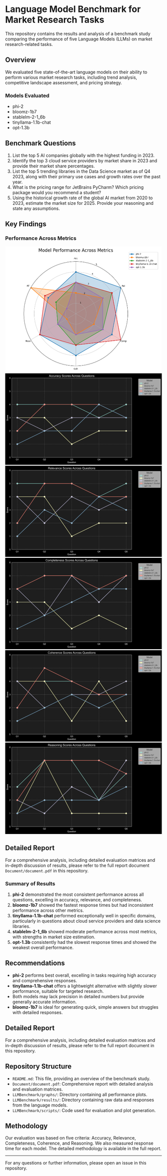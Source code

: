 # Language Model Benchmark for Market Research Tasks

This repository contains the results and analysis of a benchmark study comparing the performance of five Language Models (LLMs) on market research-related tasks.

## Overview

We evaluated five state-of-the-art language models on their ability to perform various market research tasks, including trend analysis, competitive landscape assessment, and pricing strategy.

### Models Evaluated
- phi-2
- bloomz-1b7
- stablelm-2-1_6b
- tinyllama-1.1b-chat
- opt-1.3b

## Benchmark Questions

1. List the top 5 AI companies globally with the highest funding in 2023.
2. Identify the top 3 cloud service providers by market share in 2023 and provide their market share percentages.
3. List the top 5 trending libraries in the Data Science market as of Q4 2023, along with their primary use cases and growth rates over the past year.
4. What is the pricing range for JetBrains PyCharm? Which pricing package would you recommend a student?
5. Using the historical growth rate of the global AI market from 2020 to 2023, estimate the market size for 2025. Provide your reasoning and state any assumptions.

## Key Findings

### Performance Across Metrics
![Overall Performance](LLMBenchmark/graphs/OverallPerformanceAcrossMetrics.png)
![Accuracy Scores](LLMBenchmark/graphs/accuracy_across_questions_plot.png)
![Relevance Scores](LLMBenchmark/graphs/relevance_across_questions_plot.png)
![Completeness Scores](LLMBenchmark/graphs/completeness_across_questions_plot.png)
![Coherence Scores](LLMBenchmark/graphs/coherence_across_questions_plot.png)
![Reasoning Scores](LLMBenchmark/graphs/reasoning_across_questions_plot.png)

## Detailed Report

For a comprehensive analysis, including detailed evaluation matrices and in-depth discussion of results, please refer to the full report document `Document/document.pdf` in this repository.

### Summary of Results

1. **phi-2** demonstrated the most consistent performance across all questions, excelling in accuracy, relevance, and completeness.
2. **bloomz-1b7** showed the fastest response times but had inconsistent performance across other metrics.
3. **tinyllama-1.1b-chat** performed exceptionally well in specific domains, particularly in questions about cloud service providers and data science libraries.
4. **stablelm-2-1_6b** showed moderate performance across most metrics, with strengths in market size estimation.
5. **opt-1.3b** consistently had the slowest response times and showed the weakest overall performance.

## Recommendations

- **phi-2** performs best overall, excelling in tasks requiring high accuracy and comprehensive responses.
- **tinyllama-1.1b-chat** offers a lightweight alternative with slightly slower performance, suitable for targeted research.
- Both models may lack precision in detailed numbers but provide generally accurate information.
- **bloomz-1b7** is ideal for generating quick, simple answers but struggles with detailed responses.

## Detailed Report

For a comprehensive analysis, including detailed evaluation matrices and in-depth discussion of results, please refer to the full report document in this repository.

## Repository Structure

- `README.md`: This file, providing an overview of the benchmark study.
- `Document/document.pdf`: Comprehensive report with detailed analysis and evaluation matrices.
- `LLMBenchmark/graphs/`: Directory containing all performance plots.
- `LLMBenchmark/results/`: Directory containing raw data and responses from the language models.
- `LLMBenchmark/scripts/`: Code used for evaluation and plot generation.

## Methodology

Our evaluation was based on five criteria: Accuracy, Relevance, Completeness, Coherence, and Reasoning. We also measured response time for each model. The detailed methodology is available in the full report.

---

For any questions or further information, please open an issue in this repository.
